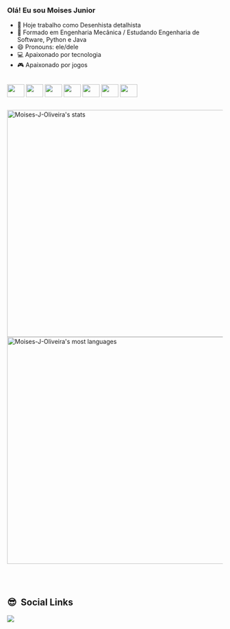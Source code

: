### Olá! Eu sou Moises Junior 

- 🔭 Hoje trabalho como Desenhista detalhista
- 🌱 Formado em Engenharia Mecânica / Estudando Engenharia de Software, Python e Java
- 😄 Pronouns: ele/dele
- 💻 Apaixonado por tecnologia
- 🎮 Apaixonado por jogos

<div style="display: inline_block"><br>
<img align="center" height="30" width="40" src="https://cdn.jsdelivr.net/gh/devicons/devicon/icons/javascript/javascript-original.svg" />
<img align="center" height="30" width="40" src="https://cdn.jsdelivr.net/gh/devicons/devicon/icons/html5/html5-original.svg" />
<img align="center" height="30" width="40" src="https://cdn.jsdelivr.net/gh/devicons/devicon/icons/css3/css3-original.svg" />
<img align="center" height="30" width="40" src="https://cdn.jsdelivr.net/gh/devicons/devicon/icons/python/python-original.svg" />
<img align="center" height="30" width="40" src="https://cdn.jsdelivr.net/gh/devicons/devicon/icons/java/java-original-wordmark.svg" />
<img align="center" height="30" width="40" src="https://cdn.jsdelivr.net/gh/devicons/devicon/icons/django/django-plain.svg" />
<img align="center" height="30" width="40" src="https://cdn.jsdelivr.net/gh/devicons/devicon/icons/mysql/mysql-original.svg" />
<div>

##

<p align="left">
<img width="530em" src="https://github-readme-stats.vercel.app/api?username=Moises-J-Oliveira&show_icons=true&theme=vision-friendly-dark" alt="Moises-J-Oliveira's stats"/>
<img width="530em" src="https://github-readme-stats.vercel.app/api/top-langs/?username=Moises-J-Oliveira&layout=compact&theme=vision-friendly-dark" alt="Moises-J-Oliveira's most languages"/>
</p>

<br><br>

## 😎 &nbsp;Social Links

<a href="https://www.linkedin.com/in/moises-junior-marques-de-oliveira-24bb441a1/" target="_blank">
<img align="center" src="https://img.shields.io/badge/LinkedIn-0077B5?style=for-the-badge&logo=linkedin&logoColor=white">
</a>
